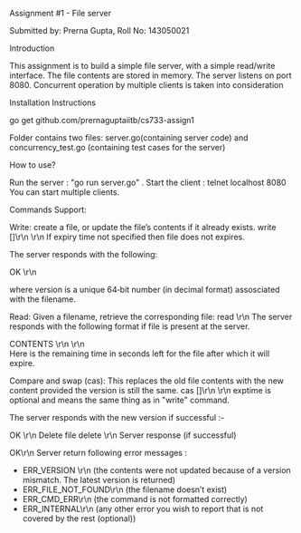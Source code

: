 Assignment #1 - File server

Submitted by: Prerna Gupta, Roll No: 143050021

Introduction

This assignment is to build a simple file server, with a simple read/write interface. The file contents are stored in memory. The server listens on port 8080. Concurrent operation by multiple clients is taken into consideration

Installation Instructions

go get  github.com/prernaguptaiitb/cs733-assign1

Folder contains two files: server.go(containing server code) and concurrency_test.go (containing test cases for the server)

How to use?

Run the server : "go run server.go" . Start the client : telnet localhost 8080
You can start multiple clients.

Commands Support:

Write: create a file, or update the file’s contents if it already exists.
write <filename> <numbytes> [<exptime>]\r\n
 <content bytes>\r\n
If expiry time not specified then file does not expires.

The server responds with the following:


OK <version>\r\n

where version is a unique 64‐bit number (in decimal format) assosciated with the filename.

Read: Given a filename, retrieve the corresponding file:
read <filename>\r\n
The server responds with the following format if file is present at the server.

CONTENTS <version> <numbytes> <exptime> \r\n
 <content bytes>\r\n  
Here <exptime>is the remaining time in seconds left for the file after which it will expire.

Compare and swap (cas): This replaces the old file contents with the new content provided the version is still the same.
cas <filename> <version> <numbytes> [<exptime>]\r\n
 <content bytes>\r\n
exptime is optional and means the same thing as in "write" command.

The server responds with the new version if successful :-

OK <version>\r\n
Delete file
delete <filename>\r\n
Server response (if successful)

OK\r\n
Server return following error messages : 

* ERR_VERSION <newversion>\r\n (the contents were not updated because of a
version mismatch. The latest version is returned)
* ERR_FILE_NOT_FOUND\r\n (the filename doesn’t exist)
* ERR_CMD_ERR\r\n (the command is not formatted correctly)
* ERR_INTERNAL\r\n (any other error you wish to report that is not covered by the
rest (optional))
